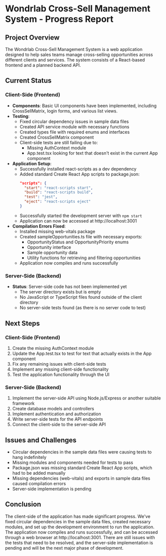 # Wondrlab Cross-Sell Management System - Progress Report

## Project Overview
The Wondrlab Cross-Sell Management System is a web application designed to help sales teams manage cross-selling opportunities across different clients and services. The system consists of a React-based frontend and a planned backend API.

## Current Status

### Client-Side (Frontend)
- **Components**: Basic UI components have been implemented, including CrossSellMatrix, login forms, and various list views.
- **Testing**: 
  - Fixed circular dependency issues in sample data files
  - Created API service module with necessary functions
  - Created types file with required enums and interfaces
  - Created CrossSellMatrix component
  - Client-side tests are still failing due to:
    - Missing AuthContext module
    - App.test.tsx looking for text that doesn't exist in the current App component
- **Application Setup**:
  - Successfully installed react-scripts as a dev dependency
  - Added standard Create React App scripts to package.json:
    ```json
    "scripts": {
      "start": "react-scripts start",
      "build": "react-scripts build",
      "test": "jest",
      "eject": "react-scripts eject"
    }
    ```
  - Successfully started the development server with `npm start`
  - Application can now be accessed at http://localhost:3001
- **Compilation Errors Fixed**:
  - Installed missing web-vitals package
  - Created sampleOpportunities.ts file with necessary exports:
    - OpportunityStatus and OpportunityPriority enums
    - Opportunity interface
    - Sample opportunity data
    - Utility functions for retrieving and filtering opportunities
  - Application now compiles and runs successfully

### Server-Side (Backend)
- **Status**: Server-side code has not been implemented yet
  - The server directory exists but is empty
  - No JavaScript or TypeScript files found outside of the client directory
  - No server-side tests found (as there is no server code to test)

## Next Steps

### Client-Side (Frontend)
1. Create the missing AuthContext module
2. Update the App.test.tsx to test for text that actually exists in the App component
3. Fix any remaining issues with client-side tests
4. Implement any missing client-side functionality
5. Test the application functionality through the UI

### Server-Side (Backend)
1. Implement the server-side API using Node.js/Express or another suitable framework
2. Create database models and controllers
3. Implement authentication and authorization
4. Write server-side tests for the API endpoints
5. Connect the client-side to the server-side API

## Issues and Challenges
- Circular dependencies in the sample data files were causing tests to hang indefinitely
- Missing modules and components needed for tests to pass
- Package.json was missing standard Create React App scripts, which had to be added manually
- Missing dependencies (web-vitals) and exports in sample data files caused compilation errors
- Server-side implementation is pending

## Conclusion
The client-side of the application has made significant progress. We've fixed circular dependencies in the sample data files, created necessary modules, and set up the development environment to run the application. The application now compiles and runs successfully, and can be accessed through a web browser at http://localhost:3001. There are still issues with the tests that need to be resolved, and the server-side implementation is pending and will be the next major phase of development.